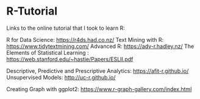 # R-Tutorial

Links to the online tutorial that I took to learn R:

R for Data Science: https://r4ds.had.co.nz/
Text Mining with R: https://www.tidytextmining.com/
Advanced R: https://adv-r.hadley.nz/
The Elements of Statistical Learning : https://web.stanford.edu/~hastie/Papers/ESLII.pdf

Descriptive, Predictive and Prescriptive Analytics: https://afit-r.github.io/
Unsupervised Models: http://uc-r.github.io/

Creating Graph with ggplot2: https://www.r-graph-gallery.com/index.html


